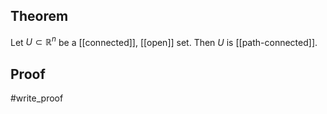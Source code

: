 ## Theorem
Let $U \subset \mathbb R^n$ be a [[connected]], [[open]] set. Then $U$ is [[path-connected]].
## Proof
#write_proof 
